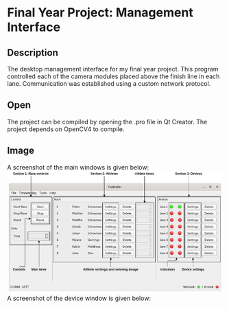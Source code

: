 # Final Year Project: Management Interface

## Description
The desktop management interface for my final year project. This program controlled each of the camera modules placed above the finish line in each lane. Communication was established using a custom network protocol.

## Open
The project can be compiled by opening the .pro file in Qt Creator. The project depends on OpenCV4 to compile.

## Image
A screenshot of the main windows is given below:
![alt text](https://github.com/sonbesie/final_year_project_software/blob/main/window_man.jpg?raw=true)
A screenshot of the device window is given below:


